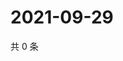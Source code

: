 # 2021-09-29

共 0 条

<!-- BEGIN -->
<!-- 最后更新时间 Wed Sep 29 2021 06:14:35 GMT+0800 (China Standard Time) -->

<!-- END -->
